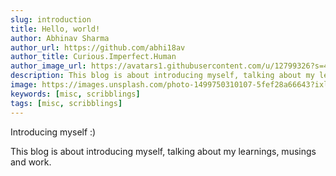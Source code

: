 ```yaml
---
slug: introduction
title: Hello, world!
author: Abhinav Sharma
author_url: https://github.com/abhi18av
author_title: Curious.Imperfect.Human
author_image_url: https://avatars1.githubusercontent.com/u/12799326?s=460&v=4
description: This blog is about introducing myself, talking about my learnings, musings and work.
image: https://images.unsplash.com/photo-1499750310107-5fef28a66643?ixlib=rb-1.2.1&ixid=MnwxMjA3fDB8MHxwaG90by1wYWdlfHx8fGVufDB8fHx8&auto=format&fit=crop&w=1470&q=80
keywords: [misc, scribblings]
tags: [misc, scribblings]
---
```


Introducing myself :)

<!--truncate-->

This blog is about introducing myself, talking about my learnings, musings and work.
